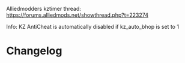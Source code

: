 Alliedmodders kztimer thread: https://forums.alliedmods.net/showthread.php?t=223274

Info: KZ AntiCheat is automatically disabled if kz_auto_bhop is set to 1

Changelog
=======

